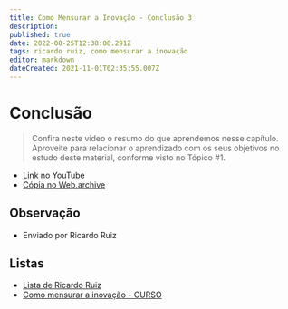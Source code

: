 ```yaml
---
title: Como Mensurar a Inovação - Conclusão 3
description: 
published: true
date: 2022-08-25T12:38:08.291Z
tags: ricardo ruiz, como mensurar a inovação
editor: markdown
dateCreated: 2021-11-01T02:35:55.007Z
---
```


# Conclusão
> Confira neste vídeo o resumo do que aprendemos nesse capítulo. Aproveite para relacionar o aprendizado com os seus objetivos no estudo deste material, conforme visto no Tópico #1.
- [Link no YouTube](https://www.youtube.com/watch?v=CiTASGZWlVs&t=6s)
- [Cópia no Web.archive](https://web.archive.org/web/20211019022011/https://www.youtube.com/watch?v=CiTASGZWlVs&t=6s)
## Observação
- Enviado por Ricardo Ruiz

## Listas

- [Lista de Ricardo Ruiz](/listas/ricardo-ruiz)
- [Como mensurar a inovação - CURSO](/recursos/como-mensurar-a-inovacao-curso)